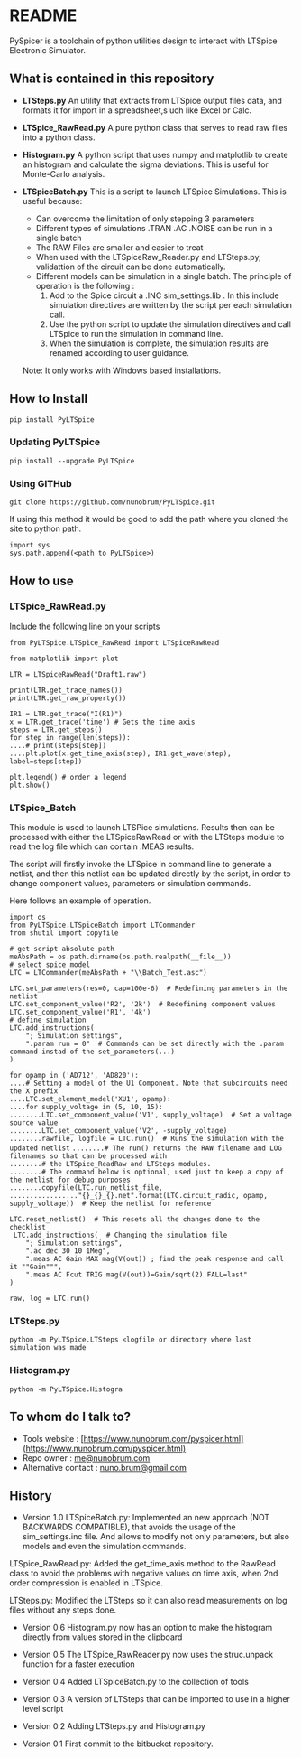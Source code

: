 # README #

PySpicer is a toolchain of python utilities design to interact with LTSpice Electronic Simulator.

## What is contained in this repository ##

* __LTSteps.py__ 
An utility that extracts from LTSpice output files data, and formats it for import in a spreadsheet,s uch like Excel or Calc. 

* __LTSpice_RawRead.py__
A pure python class that serves to read raw files into a python class.

* __Histogram.py__
A python script that uses numpy and matplotlib to create an histogram and calculate the sigma deviations. This is useful for Monte-Carlo analysis. 

* __LTSpiceBatch.py__
This is a script to launch LTSpice Simulations. This is useful because:

    - Can overcome the limitation of only stepping 3 parameters
    - Different types of simulations .TRAN .AC .NOISE can be run in a single batch
    - The RAW Files are smaller and easier to treat
    - When used with the LTSpiceRaw_Reader.py and LTSteps.py, validattion of the circuit can be done automatically.
    - Different models can be simulation in a single batch. The principle of operation is the following :
        1. Add to the Spice circuit a .INC sim_settings.lib  . In this include simulation directives are written by the script per each simulation call.
        1. Use the python script to update the simulation directives and call LTSpice to run the simulation in command line.
        1. When the simulation is complete, the simulation results are renamed according to user guidance.

    Note: It only works with Windows based installations.

## How to Install ##
`pip install PyLTSpice `  

### Updating PyLTSpice ###

 `pip install --upgrade PyLTSpice `  

### Using GITHub ###

 `git clone https://github.com/nunobrum/PyLTSpice.git `  
 
If using this method it would be good to add the path where you cloned the site to python path.

 `import sys `  
 `sys.path.append(<path to PyLTSpice>) `  

## How to use ##

### LTSpice_RawRead.py ###
Include the following line on your scripts

 `from PyLTSpice.LTSpice_RawRead import LTSpiceRawRead `
 
 `from matplotlib import plot `  
 
 
 `LTR = LTSpiceRawRead("Draft1.raw") `  

 `print(LTR.get_trace_names()) `  
 `print(LTR.get_raw_property()) `  
 
 `IR1 = LTR.get_trace("I(R1)") `  
 `x = LTR.get_trace('time') # Gets the time axis `  
 `steps = LTR.get_steps() `  
 `for step in range(len(steps)): `  
 `....# print(steps[step]) `  
 `....plt.plot(x.get_time_axis(step), IR1.get_wave(step), label=steps[step]) `  

 `plt.legend() # order a legend `  
 `plt.show() `  

### LTSpice_Batch ###
This module is used to launch LTSPice simulations. Results then can be processed with either the LTSpiceRawRead
or with the LTSteps module to read the log file which can contain .MEAS results.

The script will firstly invoke the LTSpice in command line to generate a netlist, and then this netlist can be 
updated directly by the script, in order to change component values, parameters or simulation commands.

Here follows an example of operation.

 ` import os `  
 ` from PyLTSpice.LTSpiceBatch import LTCommander `  
 ` from shutil import copyfile `  
 
 ` # get script absolute path `  
 ` meAbsPath = os.path.dirname(os.path.realpath(__file__)) `  
 ` # select spice model `  
 ` LTC = LTCommander(meAbsPath + "\\Batch_Test.asc") `  
 
 ` LTC.set_parameters(res=0, cap=100e-6)  # Redefining parameters in the netlist `  
 ` LTC.set_component_value('R2', '2k')  # Redefining component values `  
 ` LTC.set_component_value('R1', '4k') `  
 ` # define simulation `  
 ` LTC.add_instructions( `  
 `     "; Simulation settings", `  
 `     ".param run = 0"  # Commands can be set directly with the .param command instad of the set_parameters(...) `  
 ` ) `  
 
 ` for opamp in ('AD712', 'AD820'): `  
 ` ....# Setting a model of the U1 Component. Note that subcircuits need the X prefix `  
 ` ....LTC.set_element_model('XU1', opamp): `  
 ` ....for supply_voltage in (5, 10, 15): `  
 ` ........LTC.set_component_value('V1', supply_voltage)  # Set a voltage source value `  
 ` ........LTC.set_component_value('V2', -supply_voltage) `  
 ` ........rawfile, logfile = LTC.run()  # Runs the simulation with the updated netlist ` 
 ` ........# The run() returns the RAW filename and LOG filenames so that can be processed with `  
 ` ........# the LTSpice_ReadRaw and LTSteps modules. `  
 ` ........# The command below is optional, used just to keep a copy of the netlist for debug purposes `  
 ` ........copyfile(LTC.run_netlist_file, `  
 ` ................."{}_{}_{}.net".format(LTC.circuit_radic, opamp, supply_voltage))  # Keep the netlist for reference `  
 
 ` LTC.reset_netlist()  # This resets all the changes done to the checklist `  
 ` LTC.add_instructions(  # Changing the simulation file`  
 `     "; Simulation settings", `  
 `     ".ac dec 30 10 1Meg", `  
 `     ".meas AC Gain MAX mag(V(out)) ; find the peak response and call it ""Gain""", `  
 `     ".meas AC Fcut TRIG mag(V(out))=Gain/sqrt(2) FALL=last" `  
 ` ) `  
 `  `  
 ` raw, log = LTC.run() `  


### LTSteps.py ###

 `python -m PyLTSpice.LTSteps <logfile or directory where last simulation was made `

### Histogram.py ###

 `python -m PyLTSpice.Histogra ` 

## To whom do I talk to? ##

* Tools website : [https://www.nunobrum.com/pyspicer.html](https://www.nunobrum.com/pyspicer.html)
* Repo owner : [me@nunobrum.com](me@nunobrum.com) 
* Alternative contact : nuno.brum@gmail.com

## History ##
* Version 1.0
LTSpiceBatch.py: 
Implemented an new approach (NOT BACKWARDS COMPATIBLE), that avoids the usage of the sim_settings.inc file.
And allows to modify not only parameters, but also models and even the simulation commands.

LTSpice_RawRead.py: 
Added the get_time_axis method to the RawRead class to avoid the problems with negative values on
time axis, when 2nd order compression is enabled in LTSpice.

LTSteps.py: 
Modified the LTSteps so it can also read measurements on log files without any steps done.


* Version 0.6
Histogram.py now has an option to make the histogram directly from values stored in the clipboard

* Version 0.5
The LTSpice_RawReader.py now uses the struc.unpack function for a faster execution

* Version 0.4
Added LTSpiceBatch.py to the collection of tools

* Version 0.3
A version of LTSteps that can be imported to use in a higher level script 

* Version 0.2
Adding LTSteps.py and Histogram.py

* Version 0.1 
First commit to the bitbucket repository.

